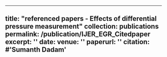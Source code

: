 
---
title: "referenced papers - Effects of differential pressure measurement"
collection: publications
permalink: /publication/IJER_EGR_Citedpaper
excerpt: ''
date: 
venue: ''
paperurl: ''
citation: #'Sumanth Dadam'
---

[Download paper here]: 'https://sumanthme03.github.io/files/IJER_Application_of_Low.pdf'
[Download paper here]: 'https://sumanthme03.github.io/files/IJER_Calculation_Methods.pdf'
[Download paper here]: 'https://sumanthme03.github.io/files/IJER_Datadriven.pdf'
[Download paper here]: 'https://sumanthme03.github.io/files/IJER_Innovative_Design.pdf'
[Download paper here]: 'https://sumanthme03.github.io/files/IJER_Quantifying_the.pdf'
[Download paper here]: 'https://sumanthme03.github.io/files/IJER_Whirl_Analysi.pdf'

